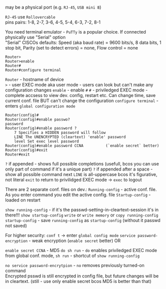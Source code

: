 may be a physical port (e.g. `RJ-45`, `USB mini B`)

`RJ-45` use `Rollovercable`  
pins pairs:  1-8,  2-7,  3-6,  4-5,  5-4,  6-3,  7-2,  8-1

You need terminal emulator - `PuTTy` is a popular choice. If connected physically use "Serial" option  
"Serial" CISCOs defaults: Speed (aka baud rate) = 9600 bits/s, 8 data bits, 1 stop bit, Parity (set to detect errors) = none, Flow control = none  

```
Router>
Router>enable
Router#
Router#configure terminal
```
`Router` - hostname of device  
`>` - user EXEC mode aka user mode - users can look but can't make any configuration changes
`enable` - enable `#`
`#` - priviledged EXEC mode - complete accsess to view dev. config, restart etc.
Can change time, save current conf. file BUT can't change the configuration
`configure terminal` - enters  `global configuration mode`
```
Router(config)#
Router(config)#enable passwo?
password
Router(config)#enable password ?
	7 Specifies a HIDDEN password will follow
	LINE The UNENCRYPTED (cleartext) 'enable' password
	level Set exec level password
Router(config)#enable password CCNA          (`enable secret` better)
Router(config)#exit
Router#exit
```
`?` if appended - shows full possible completions (usefull, bcos you can use only part of command if it's a unique part)
`?` if appended after a space - show all possible command next
`LINE` is all-uppercase bcos it's figurative, not literal
`exit` to return to privilidged EXEC mode -> `exec` to logout

There are 2 separate conf. files on dev.:
`Running-config` - active conf. file. As you enter command you edit the active config. file
`Startup-config` - loaded on restart

`show running-config` - if it's the passwd-setting-in-cleartext-session it's in there!!!
`show startup-config`
`write` or `write memory` or `copy running-config startup-config` - save `running-config` as `startup-config` (without it passwd not saved)

For higher security:
`conf t` -> enter `global config mode` 
`service password-encryption` - weak encryption  (`enable secret` better)
OR

`enable secret CCNA` - MD5
`do sh run` - `do` enables priviledged EXEC mode from global conf. mode, `sh run` - shortcut of `show running-config`

`no service password-encrytpion` - `no` removes previously turned-on command  
Encrypted psswd is still encrypted in config file, but future changes will be in cleartext. (still - use only enable secret bcos MD5 is better than that)  

